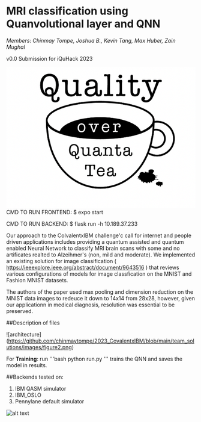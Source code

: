 # MRI classification using Quanvolutional layer and QNN
*Members*: *Chinmay Tompe, Joshua B., Kevin Tang, Max Huber, Zain Mughal*

v0.0 Submission for iQuHack 2023

![team logo](https://github.com/chinmaytompe/2023_CovalentxIBM/blob/main/team_solutions/images/figure1.png) 
CMD TO RUN FRONTEND:
$ expo start

CMD TO RUN BACKEND:
$ flask run -h 10.189.37.233

Our approach to the ColvalentxIBM challenge'c call for internet and people driven applications includes providing a quantum assisted and quantum enabled Neural Network to classify MRI brain scans with some and no artificates realted to Alzeihmer's (non, mild and moderate). We implemented an existing solution for image classification ( https://ieeexplore.ieee.org/abstract/document/9643516 ) that reviews various configurations of models for image classfication on the MNIST and Fashion MNIST datasets.

The authors of the paper used max pooling and dimension reduction on the MNIST data images to redeuce it down to 14x14 from 28x28, however, given our applicationn in medical diagnosis, resolution was essential to be preserved. 

##Description of files

![architecture] (https://github.com/chinmaytompe/2023_CovalentxIBM/blob/main/team_solutions/images/figure2.png)

For **Training**: run  '''bash python run.py ''' trains the QNN and saves the model in results.

##Backends tested on: 

1. IBM QASM simulator 
2. IBM_OSLO
3. Pennylane default simulator


![alt text](http://url/to/img.png)
